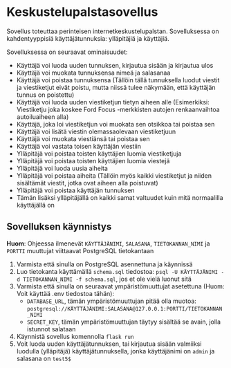 # Keskustelupalstasovellus

Sovellus toteuttaa perinteisen internetkeskustelupalstan. Sovelluksessa on kahdentyyppisiä käyttäjätunnuksia:
ylläpitäjiä ja käyttäjiä.

Sovelluksessa on seuraavat ominaisuudet:

- Käyttäjä voi luoda uuden tunnuksen, kirjautua sisään ja kirjautua ulos
- Käyttäjä voi muokata tunnuksensa nimeä ja salasanaa
- Käyttäjä voi poistaa tunnuksensa (Tällöin tällä tunnuksella luodut viestit ja viestiketjut eivät poistu, mutta niissä
  tulee näkymään, että käyttäjän tunnus on poistettu)
- Käyttäjä voi luoda uuden viestiketjun tietyn aiheen alle (Esimerkiksi: Viestiketju joka koskee Ford Focus -merkkisten
  autojen renkaanvaihtoa autoiluaiheen alla)
- Käyttäjä, joka loi viestiketjun voi muokata sen otsikkoa tai poistaa sen
- Käyttäjä voi lisätä viestin olemassaolevaan viestiketjuun
- Käyttäjä voi muokata viestiänsä tai poistaa sen
- Käyttäjä voi vastata toisen käyttäjän viestiin
- Ylläpitäjä voi poistaa toisten käyttäjien luomia viestiketjuja
- Ylläpitäjä voi poistaa toisten käyttäjien luomia viestejä
- Ylläpitäjä voi luoda uusia aiheita
- Ylläpitäjä voi poistaa aiheita (Tällöin myös kaikki viestiketjut ja niiden sisältämät viestit, jotka ovat aiheen alla
  poistuvat)
- Ylläpitäjä voi poistaa käyttäjän tunnuksen
- Tämän lisäksi ylläpitäjällä on kaikki samat valtuudet kuin mitä normaalilla käyttäjällä on

## Sovelluksen käynnistys

**Huom**: Ohjeessa ilmenevät `KÄYTTÄJÄNIMI`, `SALASANA`, `TIETOKANNAN_NIMI` ja `PORTTI` muuttujat viittaavat PostgreSQL
tietokantaan

1. Varmista että sinulla on PostgreSQL asennettuna ja käynnissä
2. Luo tietokanta käyttämällä `schema.sql` tiedostoa: `psql -U KÄYTTÄJÄNIMI -d TIETOKANNAN_NIMI -f schema.sql`, jos et
   ole vielä luonut sitä
3. Varmista että sinulla on seuraavat ympäristömuuttujat asetettuna (Huom: Voit käyttää .env tiedostoa tähän):
    - `DATABASE_URL`, tämän ympäristömuuttujan pitää olla
      muotoa: `postgresql://KÄYTTÄJÄNIMI:SALASANA@127.0.0.1:PORTTI/TIETOKANNAN_NIMI`
    - `SECRET_KEY`, tämän ympäristömuuttujan täytyy sisältää se avain, jolla istunnot salataan
4. Käynnistä sovellus komennolla `flask run`
5. Voit luoda uuden käyttäjätunnuksen, tai kirjautua sisään valmiiksi luodulla (ylläpitäjä) käyttäjätunnuksella, jonka
   käyttäjänimi on `admin` ja salasana on `test5$`
